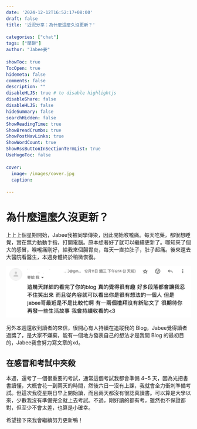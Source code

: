 ```yaml
---
date: '2024-12-12T16:52:17+08:00'
draft: false
title: '近況分享：為什麼這麼久沒更新？'

categories: ["chat"]
tags: ["閒聊"]
author: "Jabee姜"

showToc: true
TocOpen: true
hidemeta: false
comments: false
description: ""
disableHLJS: true # to disable highlightjs
disableShare: false
disableHLJS: false
hideSummary: false
searchHidden: false
ShowReadingTime: true
ShowBreadCrumbs: true
ShowPostNavLinks: true
ShowWordCount: true
ShowRssButtonInSectionTermList: true
UseHugoToc: false

cover:
  image: /images/cover.jpg
  caption: 

---
```


# 為什麼這麼久沒更新？

上上上個星期開始，Jabee我被同學傳染，因此開始喉嚨痛。每天吃藥，都很想睡覺，實在無力動動手指，打開電腦。原本想著好了就可以繼續更新了。哪知來了個大的感冒，喉嚨痛剛好，給我來個腸胃炎，每天一直拉肚子，肚子超痛。後來還去大醫院看醫生，本週身體終於稍微恢復。

![Screenshot 2024-12-13 at 4.39.46 PM](Screenshot.png)

另外本週還收到讀者的來信，很開心有人持續在追蹤我的 Blog，Jabee覺得讀者過獎了，是大家不嫌棄，能有一個地方發表自己的想法才是我開 Blog 的最初目的，Jabee我會努力寫文章的xd。

## 在感冒和考試中夾殺

本週，還考了一個很重要的考試，通常這個考試我都會準備 4~5 天，因為光把書書讀懂，大概會花一到兩天的時間，然後六日一沒有上課，我就會全力衝刺準備考試。但這次我從星期日早上開始讀，而且兩天都沒有很認真讀書。可以算是大學以來，少數我沒有準備完全就上去考試。不過，剛好讀的都有考，雖然也不保證都對，但至少不會太差，也算是小確幸。

希望接下來我會繼續努力更新鴨！

